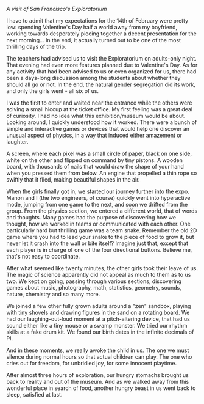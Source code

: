 *A visit of San Francisco's Exploratorium*

I have to admit that my expectations for the 14th of February were pretty low: spending Valentine's Day half a world away from my boyfriend, working towards desperately piecing together a decent presentation for the next morning... In the end, it actually turned out to be one of the most thrilling days of the trip.

The teachers had advised us to visit the Exploratorium on adults-only night. That evening had even more features planned due to Valentine's Day. As for any activity that had been advised to us or even organized for us, there had been a days-long discussion among the students about whether they should all go or not. In the end, the natural gender segregation did its work, and only the girls went - all six of us.

I was the first to enter and waited near the entrance while the others were solving a small hiccup at the ticket office. My first feeling was a great deal of curiosity. I had no idea what this exhibition/museum would be about. Looking around, I quickly understood how it worked. There were a bunch of simple and interactive games or devices that would help one discover an unusual aspect of physics, in a way that induced either amazement or laughter.

A screen, where each pixel was a small circle of paper, black on one side, white on the other and flipped on command by tiny pistons. A wooden board, with thousands of nails that would draw the shape of your hand when you pressed them from below. An engine that propelled a thin rope so swiftly that it flied, making beautiful shapes in the air.

When the girls finally got in, we started our journey further into the expo. Manon and I (the two engineers, of course) quickly went into hyperactive mode, jumping from one game to the next, and soon we drifted from the group. From the physics section, we entered a different world, that of words and thoughts. Many games had the purpose of discovering how we thought, how we worked in teams or communicated with each other. One particularly hard but thrilling game was a team snake. Remember the old 2D game where you had to lead your snake to the piece of food to grow it, but never let it crash into the wall or bite itself? Imagine just that, except that each player is in charge of one of the four directional buttons. Believe me, that's not easy to coordinate.

After what seemed like twenty minutes, the other girls took their leave of us. The magic of science apparently did not appeal as much to them as to us two. We kept on going, passing through various sections, discovering games about music, photography, math, statistics, geometry, sounds, nature, chemistry and so many more.

We joined a few other fully grown adults around a "zen" sandbox, playing with tiny shovels and drawing figures in the sand on a rotating board. We had our laughing-out-loud moment at a pitch-altering device, that had us sound either like a tiny mouse or a swamp monster. We tried our rhythm skills at a fake drum kit. We found our birth dates in the infinite decimals of PI.

And in these moments, we really awoke the child in us. The one we must silence during normal hours so that actual children can play. The one who cries out for freedom, for unbridled joy, for some innocent playtime.

After almost three hours of exploration, our hungry stomachs brought us back to reality and out of the museum. And as we walked away from this wonderful place in search of food, another hungry beast in us went back to sleep, satisfied at last.